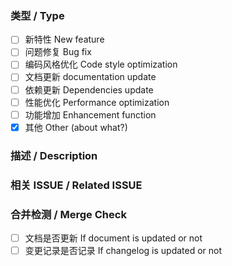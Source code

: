 <!-- 感谢您的贡献！ -->
<!-- Thanks for your contribution! -->

### 类型 / Type

- [ ] 新特性 New feature
- [ ] 问题修复 Bug fix
- [ ] 编码风格优化 Code style optimization
- [ ] 文档更新 documentation update
- [ ] 依赖更新 Dependencies update
- [ ] 性能优化 Performance optimization
- [ ] 功能增加 Enhancement function
- [x] 其他 Other (about what?)

<!-- 请选择该 PR 的类型。 -->
<!-- Please select your PR’s type. -->

### 描述 / Description



<!-- 请在上面详细描述该 PR 的实现原理。 -->
<!-- Please describe the principles of implementing. -->

### 相关 ISSUE / Related ISSUE



<!-- 请在上面添加相关 ISSUE 的链接。 -->
<!-- Add the links of related issue. -->

### 合并检测 / Merge Check

<!-- 合并 PR 时，检查下面的工作是否完成。（提交 PR 时无需关心） -->
<!-- Check blow items, when merge this PR. (DO NOT CARE when submit your PR) -->

- [ ] 文档是否更新 If document is updated or not
- [ ] 变更记录是否记录 If changelog is updated or not
